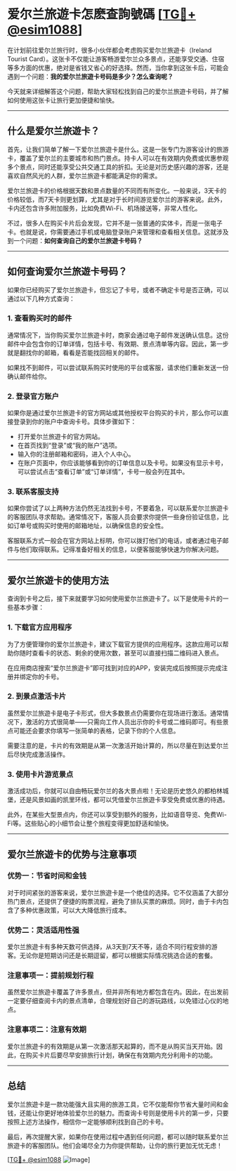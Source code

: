 # 爱尔兰旅遊卡怎麽查詢號碼 [[TG💪+ @esim1088](https://t.me/s/esim1088)]

在计划前往爱尔兰旅行时，很多小伙伴都会考虑购买爱尔兰旅遊卡（Ireland Tourist Card）。这张卡不仅能让游客畅游爱尔兰众多景点，还能享受交通、住宿等多方面的优惠，绝对是省钱又省心的好选择。然而，当你拿到这张卡后，可能会遇到一个问题：**我的爱尔兰旅遊卡号码是多少？怎么查询呢？**

今天就来详细解答这个问题，帮助大家轻松找到自己的爱尔兰旅遊卡号码，并了解如何使用这张卡让旅行更加便捷和愉快。

---

## 什么是爱尔兰旅遊卡？

首先，让我们简单了解一下爱尔兰旅遊卡是什么。这是一张专门为游客设计的旅游卡，覆盖了爱尔兰的主要城市和热门景点。持卡人可以在有效期内免费或优惠参观多个景点，同时还能享受公共交通工具的折扣。无论是对历史感兴趣的游客，还是喜欢自然风光的人群，爱尔兰旅遊卡都能满足你的需求。

爱尔兰旅遊卡的价格根据天数和景点数量的不同而有所变化。一般来说，3天卡的价格较低，而7天卡则更划算，尤其是对于长时间游览爱尔兰的游客来说。此外，卡内还包含许多附加服务，比如免费Wi-Fi、机场接送等，非常人性化。

不过，很多人在购买卡片后会发现，它并不是一张普通的实体卡，而是一张电子卡。也就是说，你需要通过手机或电脑登录账户来管理和查看相关信息。这就涉及到一个问题：**如何查询自己的爱尔兰旅遊卡号码？**

---

## 如何查询爱尔兰旅遊卡号码？

如果你已经购买了爱尔兰旅遊卡，但忘记了卡号，或者不确定卡号是否正确，可以通过以下几种方式查询：

### 1. 查看购买时的邮件

通常情况下，当你购买爱尔兰旅遊卡时，商家会通过电子邮件发送确认信息。这份邮件中会包含你的订单详情，包括卡号、有效期、景点清单等内容。因此，第一步就是翻找你的邮箱，看看是否能找回相关的邮件。

如果找不到邮件，可以尝试联系购买时使用的平台或客服，请求他们重新发送一份确认邮件给你。

### 2. 登录官方账户

如果你是通过爱尔兰旅遊卡的官方网站或其他授权平台购买的卡片，那么你可以直接登录到你的账户中查询卡号。具体步骤如下：

- 打开爱尔兰旅遊卡的官方网站。
- 在首页找到“登录”或“我的账户”选项。
- 输入你的注册邮箱和密码，进入个人中心。
- 在账户页面中，你应该能够看到你的订单信息以及卡号。如果没有显示卡号，可以尝试点击“查看订单”或“订单详情”，卡号一般会列在其中。

### 3. 联系客服支持

如果你尝试了以上两种方法仍然无法找到卡号，不要着急，可以联系爱尔兰旅遊卡的客服团队寻求帮助。通常情况下，客服人员会要求你提供一些身份验证信息，比如订单号或购买时使用的邮箱地址，以确保信息的安全性。

客服联系方式一般会在官方网站上标明，你可以拨打他们的电话，或者通过电子邮件与他们取得联系。记得准备好相关的信息，以便客服能够快速为你解决问题。

---

## 爱尔兰旅遊卡的使用方法

查询到卡号之后，接下来就要学习如何使用爱尔兰旅遊卡了。以下是使用卡片的一些基本步骤：

### 1. 下载官方应用程序

为了方便管理你的爱尔兰旅遊卡，建议下载官方提供的应用程序。这款应用可以帮助你随时查看卡的状态、剩余的使用次数，甚至可以直接扫描二维码进入景点。

在应用商店搜索“爱尔兰旅遊卡”即可找到对应的APP，安装完成后按照提示完成注册并绑定你的卡号。

### 2. 到景点激活卡片

虽然爱尔兰旅遊卡是电子卡形式，但大多数景点仍需要你在现场进行激活。通常情况下，激活的方式很简单——只需向工作人员出示你的卡号或二维码即可。有些景点可能还会要求你填写一张简单的表格，记录下你的个人信息。

需要注意的是，卡片的有效期是从第一次激活开始计算的，所以尽量在到达爱尔兰后尽快完成激活操作。

### 3. 使用卡片游览景点

激活成功后，你就可以自由畅玩爱尔兰的各大景点啦！无论是历史悠久的都柏林城堡，还是风景如画的凯里环线，都可以凭借爱尔兰旅遊卡享受免费或优惠的待遇。

此外，在某些大型景点内，你还可以享受到额外的服务，比如语音导览、免费Wi-Fi等。这些贴心的小细节会让整个旅程变得更加舒适和愉快。

---

## 爱尔兰旅遊卡的优势与注意事项

### 优势一：节省时间和金钱

对于时间紧张的游客来说，爱尔兰旅遊卡是一个绝佳的选择。它不仅涵盖了大部分热门景点，还提供了便捷的购票流程，避免了排队买票的麻烦。同时，由于卡内包含了多种优惠政策，可以大大降低旅行成本。

### 优势二：灵活适用性强

爱尔兰旅遊卡有多种天数可供选择，从3天到7天不等，适合不同行程安排的游客。无论你是短期访问还是长期逗留，都可以根据实际情况挑选合适的套餐。

### 注意事项一：提前规划行程

虽然爱尔兰旅遊卡覆盖了许多景点，但并非所有地方都包含在内。因此，在出发前一定要仔细查阅卡内的景点清单，合理规划好自己的游玩路线，以免错过心仪的地点。

### 注意事项二：注意有效期

爱尔兰旅遊卡的有效期是从第一次激活那天起算的，而不是从购买当天开始。因此，在购买卡片后要尽早安排旅行计划，确保在有效期内充分利用卡的功能。

---

## 总结

爱尔兰旅遊卡是一款功能强大且实用的旅游工具，它不仅能帮你节省大量时间和金钱，还能让你更好地体验爱尔兰的魅力。而查询卡号则是使用卡片的第一步，只要按照上述方法操作，相信你一定能够顺利找到自己的卡号。

最后，再次提醒大家，如果你在使用过程中遇到任何问题，都可以随时联系爱尔兰旅遊卡的客服团队。他们会竭尽全力为你提供帮助，让你的旅行更加无忧无虑！

[[TG💪+ @esim1088](https://t.me/s/esim1088) ![Image](https://i.postimg.cc/4NQfJmqS/Snipaste-2025-05-13-00-14-12.png)]